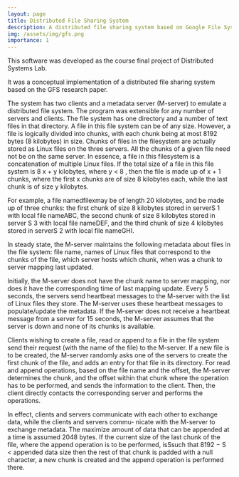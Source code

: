 ```yaml
---
layout: page
title: Distributed File Sharing System
description: A distributed file sharing system based on Google File System
img: /assets/img/gfs.png
importance: 1
---
```


This software was developed as the course final project of Distributed Systems Lab.

It was a conceptual implementation of a distributed file sharing system based on the GFS research paper. 

The system has two clients and a metadata server (M-server) to emulate a distributed file system. The program was extensible for any number of servers and clients. The file system has one directory and a number of text files in that directory. A file in this file system can be of any size. However, a file is logically divided into chunks, with each chunk being at most 8192 bytes (8 kilobytes) in size. Chunks of files in the filesystem are actually stored as Linux files on the three servers. All the chunks of a given file need not be on the same server. In essence, a file in this filesystem is a concatenation of multiple Linux files. If the total size of a file in this file system is 8 x + y kilobytes, where y < 8 , then the file is made up of x + 1 chunks, where the first x chunks are of size 8 kilobytes each, while the last chunk is of size y kilobytes.

For example, a file namedfilexmay be of length 20 kilobytes, and be made up of three chunks: the first chunk of size 8 kilobytes stored in serverS 1 with local file nameABC, the second chunk of size 8 kilobytes stored in server S 3 with local file nameDEF, and the third chunk of size 4 kilobytes stored in serverS 2 with local file nameGHI.

In steady state, the M-server maintains the following metadata about files in the file system: file name, names of Linux files that correspond to the chunks of the file, which server hosts which chunk, when was a chunk to server mapping last updated.

Initially, the M-server does not have the chunk name to server mapping, nor does it have the corresponding time of last mapping update. Every 5 seconds, the servers send heartbeat messages to the M-server with the list of Linux files they store. The M-server uses these heartbeat messages to populate/update the metadata. If the M-server does not receive a heartbeat message from a server for 15 seconds, the M-server assumes that the server is down and none of its chunks is available.

Clients wishing to create a file, read or append to a file in the file system send their request (with the name of the file) to the M-server. If a new file is to be created, the M-server randomly asks one of the servers to create the first chunk of the file, and adds an entry for that file in its directory. For read and append operations, based on the file name and the offset, the M-server determines the chunk, and the offset within that chunk where the operation has to be performed, and sends the information to the client. Then, the client directly contacts the corresponding server and performs the operations.

In effect, clients and servers communicate with each other to exchange data, while the clients and servers commu- nicate with the M-server to exchange metadata. The maximize amount of data that can be appended at a time is assumed 2048 bytes. If the current size of the last chunk of the file, where the append operation is to be performed, isSsuch that 8192 − S < appended data size then the rest of that chunk is padded with a null character, a new chunk is created and the append operation is performed there.
